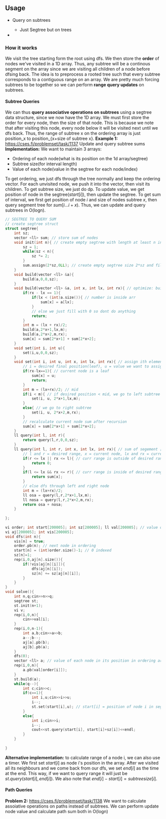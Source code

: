 ## Usage
- Query on subtrees
  - Just Segtree but on trees
 
- 

### How it works
We visit the tree starting form the root using dfs. We then store the **order** of nodes we've visited in a 1D array. Thus, any subtree will be a continous segment on the array since we are visiting all children of a node before dfsing back. 
The idea is to preprocess a rooted tree such that every subtree corresponds to a contiguous range on an array. We are pretty much forcing subtrees to be together so we can perform **range query updates** on subtrees.
#### Subtree Queries
We can thus **query associative operations on subtrees** using a segtree data structure, since we now have the 1D array.
We must first store the order for every node, then the size of that node. This is because we note that after visiting this node, every node below it will be visited next until we dfs back. Thus, the range of subtree x on the ordering array is just position_x to position_{x+size of subtree x}. 
**Example 1:** https://cses.fi/problemset/task/1137
Update and query subtree sums
**Implementation:**
We want to maintain 3 arrays: 
- Ordering of each node(what is its position on the 1d array/segtree)
- Subtree size(for interval length)
- Value of each node(value in the segtree for each node/index)

To get ordering, we just dfs through the tree normally and keep the ordering vector. For each unvisited node, we push it into the vector, then visit its children.
To get subtree size, we just do dp.
To update value, we get position of node in the segtree($start[i]$), then update the segtree.
To get sum of interval, we first get position of node $i$ and size of nodes subtree $x$, then query segment tree for $sum[i...i+x).$
Thus, we can update and query subtrees in O(logn).
```cpp
// SEGTREE TO QUERY SUM 
// create segtree struct
struct segtree{
    int sz;
    vector <ll> sum; // store sum of nodes
    void init(int n){ // create empty segtree with length at least n increased to closest power of 2(for leaves of binary tree)
        sz = 1;
        while(sz < n){
            sz *= 2;
        }
        sum.assign(2*sz,0LL); // create empty segtree size 2*sz and fill with 0s
    }
    void build(vector <ll> &a){
        build(a,0,0,sz);
    }
    void build(vector <ll> &a, int x, int lx, int rx){ // optimize: build segtree in linear time
        if(rx - lx == 1){
            if(lx < (int)a.size()){ // number is inside arr
                sum[x] = a[lx];
            }
            // else we just fill with 0 so dont do anything
            return;
        }
        int m = (lx + rx)/2;
        build(a,2*x+1,lx,m);
        build(a,2*x+2,m,rx);
        sum[x] = sum[2*x+1] + sum[2*x+2];
    }
    void set(int i, int u){
        set(i,u,0,0,sz);
    }
    void set(int i, int u, int x, int lx, int rx){ // assign ith element to u and update sums above it
        // i = desired final position(leaf), u = value we want to assign, x = current node, lx, rx = current range of node
        if(rx-lx==1){ // current node is a leaf
            sum[x] = u;
            return;
        }
        int m = (lx+rx)/2; // mid
        if(i < m){ // if desired position < mid, we go to left subtree
            set(i, u, 2*x+1,lx,m);
        }
        else{ // we go to right subtree
            set(i, u, 2*x+2,m,rx);
        }
        // recalculate current node sum after recursion
        sum[x] = sum[2*x+1] + sum[2*x+2];
    }
    ll query(int l, int r){
        return query(l,r,0,0,sz);
    }
    ll query(int l, int r, int x, int lx, int rx){ // sum of segement [l...r)
        // l and r = desired range, x = current node, lx and rx = current range
        if(r <= lx || rx <= l){ // curr range is outside of desired range entirely
            return 0;
        }
        if(l <= lx && rx <= r){ // curr range is inside of desired range entirely
            return sum[x];
        }
        // else dfs through left and right node
        int m = (lx+rx)/2;
        ll osa = query(l,r,2*x+1,lx,m);
        ll nosa = query(l,r,2*x+2,m,rx);
        return osa + nosa;
    }
 
};
 
vi order; int start[200005]; int sz[200005]; ll val[200005]; // value of node
vi aj[200005]; int vis[200005];
void dfs(int n){
    vis[n] = true;
    order.pb(n); // next node in ordering
    start[n] = (int)order.size()-1; // 0 indexed
    sz[n]=1;
    rep(i,0,aj[n].size()){
        if(!vis[aj[n][i]]){
            dfs(aj[n][i]);
            sz[n] += sz[aj[n][i]];
        }
    }
}
void solve(){
    int n,q;cin>>n>>q;
    segtree st;
    st.init(n+1);
    vi v;
    rep(i,0,n){
        cin>>val[i];
    }
    rep(i,0,n-1){
        int a,b;cin>>a>>b;
        a--;b--;
        aj[a].pb(b);
        aj[b].pb(a);
    }
    dfs(0);
    vector <ll> a; // value of each node in its position in ordering array
    rep(i,0,n){
        a.pb(val[order[i]]); 
    }
    st.build(a);
    while(q--){
        int c;cin>>c;
        if(c==1){
            int i,u;cin>>i>>u; 
            i--;
            st.set(start[i],u); // start[i] = position of node i in segtree
        }
        else{
            int i;cin>>i; 
            i--;
            cout<<st.query(start[i], start[i]+sz[i])<<endl; 
        }
    }
    
}
```
**Alternative implementation:** to calculate range of a node i, we can also use a timer. We first set $start[i]$ as node i's position in the array. After we visited all its neighbours and we come back from our dfs, we set $end[i]$ as the time at the end. This way, if we want to query range it will just be $st.query(start[i], end[i])$. We also note that $end[i]-start[i] = subtreesize[i].$

#### Path Queries
**Problem 2:** https://cses.fi/problemset/task/1138
We want to calculate assoiative operations on paths instead of subtrees.
We can perform update node value and calculate path sum both in O(logn)
